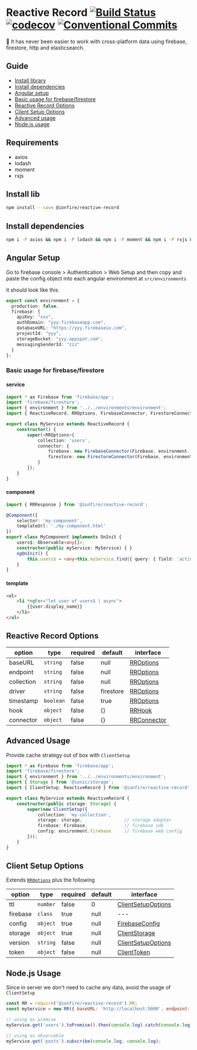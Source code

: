 # Reactive Record [![Build Status](https://travis-ci.org/ionfire/reactive-record.svg?branch=master)](https://travis-ci.org/ionfire/reactive-record) [![codecov](https://codecov.io/gh/ionfire/reactive-record/branch/master/graph/badge.svg)](https://codecov.io/gh/ionfire/reactive-record) [![Conventional Commits](https://img.shields.io/badge/Conventional%20Commits-1.0.0-yellow.svg)](https://conventionalcommits.org)

🍭 It has never been easier to work with cross-platform data using firebase, firestore, http and elasticsearch.

## Guide

- [Install library](https://github.com/ionfire/reactive-record#install-lib)
- [Install dependencies](https://github.com/ionfire/reactive-record#install-dependencies)
- [Angular setup](https://github.com/ionfire/reactive-record#angular-setup)
- [Basic usage for firebase/firestore](https://github.com/ionfire/reactive-record#basic-usage-for-firebasefirestore)
- [Reactive Record Options](https://github.com/ionfire/reactive-record#reactive-record-options)
- [Client Setup Options](https://github.com/ionfire/reactive-record#client-setup-options)
- [Advanced usage](https://github.com/ionfire/reactive-record#advanced-usage)
- [Node.js usage](https://github.com/ionfire/reactive-record#nodejs-usage)

## Requirements
- axios
- lodash
- moment
- rxjs

## Install lib

```sh
npm install --save @ionfire/reactive-record
```

## Install dependencies

```sh
npm i -P axios && npm i -P lodash && npm i -P moment && npm i -P rxjs && npm i -P rxjs-compat
```

## Angular Setup

Go to firebase console > Authentication > Web Setup and then copy and paste the config object into each angular environment at `src/environments`

it should look like this

```ts
export const environment = {
  production: false,
  firebase: {
    apiKey: "xxx",
    authDomain: "yyy.firebaseapp.com",
    databaseURL: "https://yyy.firebaseio.com",
    projectId: "yyy",
    storageBucket: "yyy.appspot.com",
    messagingSenderId: "zzz"
  }
};

```

### Basic usage for firebase/firestore

#### service

```ts
import * as Firebase from 'firebase/app';
import 'firebase/firestore';
import { environment } from '../../environments/environment';
import { ReactiveRecord, RROptions, FirebaseConnector, FirestoreConnector } from '@ionfire/reactive-record';

export class MyService extends ReactiveRecord {
    constructor() {
        super(<RROptions>{
            collection: 'users',
            connector: {
                firebase: new FirebaseConnector(Firebase, environment.firebase),
                firestore: new FirestoreConnector(Firebase, environment.firebase)
            }
        });
    }
}
```

#### component

```ts
import { RRResponse } from '@ionfire/reactive-record';

@Component({
    selector: 'my-component',
    templateUrl: './my-component.html'
})
export class MyComponent implements OnInit {
    users$: Observable<any[]>;
    constructor(public myService: MyService) { }
    ngOnInit() {
        this.users$ = <any>this.myService.find({ query: { field: 'active', operator: '==', value: true } }, (response: RRResponse) => response.data);
    }
}
```

#### template

```html
<ul>
    <li *ngFor="let user of users$ | async">
        {{user.display_name}}
    </li>
</ul>
```


## Reactive Record Options

option | type | required | default | interface
------ | ---- | --------- | -------- | -------
baseURL | `string` | false | null | [RROptions](https://github.com/ionfire/reactive-record/blob/master/projects/reactive-record/src/lib/interfaces/rr-options.ts)
endpoint | `string` | false | null | [RROptions](https://github.com/ionfire/reactive-record/blob/master/projects/reactive-record/src/lib/interfaces/rr-options.ts)
collection | `string` | false | null | [RROptions](https://github.com/ionfire/reactive-record/blob/master/projects/reactive-record/src/lib/interfaces/rr-options.ts)
driver | `string` | false | firestore | [RROptions](https://github.com/ionfire/reactive-record/blob/master/projects/reactive-record/src/lib/interfaces/rr-options.ts)
timestamp | `boolean` | false | true | [RROptions](https://github.com/ionfire/reactive-record/blob/master/projects/reactive-record/src/lib/interfaces/rr-options.ts)
hook | `object` | false | {} | [RRHook](https://github.com/ionfire/reactive-record/blob/master/projects/reactive-record/src/lib/interfaces/rr-hook.ts)
connector | `object` | false | {} | [RRConnector](https://github.com/ionfire/reactive-record/blob/master/projects/reactive-record/src/lib/interfaces/rr-connector.ts)


## Advanced Usage

Provide cache strategy out of box with `ClientSetup`

```ts
import * as Firebase from 'firebase/app';
import 'firebase/firestore';
import { environment } from '../../environments/environment';
import { Storage } from '@ionic/storage';
import { ClientSetup, ReactiveRecord } from '@ionfire/reactive-record';

export class MyService extends ReactiveRecord {
    constructor(public storage: Storage) {
        super(new ClientSetup({
            collection: 'my-collection',   
            storage: storage,                // storage adapter
            firebase: Firebase,              // firebase sdk
            config: environment.firebase     // firebase web config
        }));
    }
}
```

## Client Setup Options

Extends [`RROptions`](https://github.com/ionfire/reactive-record/blob/master/projects/reactive-record/src/lib/interfaces/rr-options.ts) plus the following

option | type | required | default | interface
------ | ---- | --------- | -------- | -------
ttl | `number` | false | 0 | [ClientSetupOptions](https://github.com/ionfire/reactive-record/blob/master/projects/reactive-record/src/lib/interfaces/client-setup-options.ts)
firebase | `class` | true | null | ---
config | `object` | true | null | [FirebaseConfig](https://github.com/ionfire/reactive-record/blob/master/projects/reactive-record/src/lib/interfaces/firebase-config.ts)
storage | `object` | true | null | [ClientStorage](https://github.com/ionfire/reactive-record/blob/master/projects/reactive-record/src/lib/interfaces/client-storage.ts)
version | `string` | false | null | [ClientSetupOptions](https://github.com/ionfire/reactive-record/blob/master/projects/reactive-record/src/lib/interfaces/client-setup-options.ts)
token | `object` | false | null | [ClientToken](https://github.com/ionfire/reactive-record/blob/master/projects/reactive-record/src/lib/interfaces/client-token.ts)

## Node.js Usage

Since in server we don't need to cache any data, avoid the usage of `ClientSetup`

```js
const RR = require('@ionfire/reactive-record').RR;
const myService = new RR({ baseURL: 'http://localhost:5000', endpoint: '/' });

// using as promise
myService.get('users').toPromise().then(console.log).catch(console.log);

// using as observable
myService.get('posts').subscribe(console.log, console.log);
```